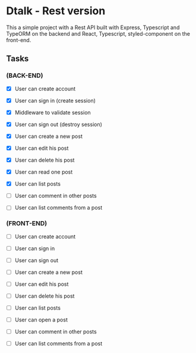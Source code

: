 # Dtalk - Rest version

This a simple project with a Rest API built with Express, Typescript and TypeORM on the backend
and React, Typescript, styled-component on the front-end.

## Tasks

### (BACK-END)
- [x] User can create account
- [x] User can sign in (create session)
- [x] Middleware to validate session
- [x] User can sign out (destroy session)

- [x] User can create a new post
- [x] User can edit his post
- [x] User can delete his post

- [x] User can read one post
- [x] User can list posts 

- [ ] User can comment in other posts
- [ ] User can list comments from a post

### (FRONT-END)

- [ ] User can create account
- [ ] User can sign in
- [ ] User can sign out

- [ ] User can create a new post
- [ ] User can edit his post
- [ ] User can delete his post

- [ ] User can list posts

- [ ] User can open a post
- [ ] User can comment in other posts
- [ ] User can list comments from a post